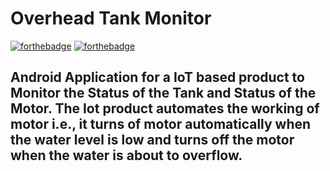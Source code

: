 # Overhead Tank Monitor


[![forthebadge](https://forthebadge.com/images/badges/built-with-love.svg)](https://forthebadge.com)
[![forthebadge](https://forthebadge.com/images/badges/made-with-java.svg)](https://forthebadge.com)

## Android Application for a IoT based product to Monitor the Status of the Tank and Status of the Motor. The Iot product automates the working of motor i.e., it turns of motor automatically when the water level is low and turns off the motor when the water is about to overflow.
